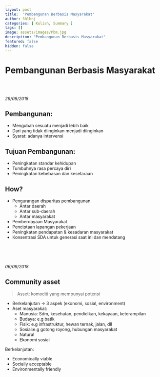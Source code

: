 ```yaml
---
layout: post
title:  "Pembangunan Berbasis Masyarakat"
author: Shlhnj
categories: [ Kuliah, Summary ]
tags: []
image: assets/images/Pbm.jpg
description: "Pembangunan Berbasis Masyarakat"
featured: false
hidden: false
---
```

# Pembangunan Berbasis Masyarakat

<br>
<br>

*29/08/2018*

## Pembangunan: <br>
- Mengubah sesuatu menjadi lebih baik 
- Dari yang tidak diinginkan menjadi diinginkan
- Syarat: adanya intervensi



## Tujuan Pembangunan: <br>
- Peningkatan standar kehidupan
- Tumbuhnya rasa percaya diri
- Peningkatan kebebasan dan kesetaraan



## How?
- Pengurangan disparitas pembangunan
	- Antar daerah
	- Antar sub-daerah
	- Antar masyarakat
- Pemberdayaan Masyarakat
- Penciptaan lapangan pekerjaan
- Peningkatan pendapatan & kesadaran masyarakat
- Konsentrasi SDA untuk generasi saat ini dan mendatang

<br>
<br>
<br>


*06/09/2018*

## Community asset
> Asset: komoditi yang mempunyai potensi


- Berkelanjutan -> 3 aspek (ekonomi, sosial, environment)
- Aset masyarakat: 	
	- Manusia: Sdm, kesehatan, pendidikan, kekayaan, keterampilan
	- Budaya: e.g batik
	- Fisik: e.g infrastruktur, hewan ternak, jalan, dll
	- Sosial:e.g gotong royong, hubungan masyarakat
	- Natural
	- Ekonomi sosial

Berkelanjutan: 
- Economically viable
- Socially acceptable
- Environmentally friendly

